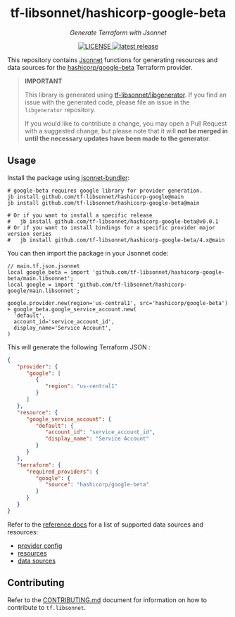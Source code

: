<h1 align="center">tf-libsonnet/hashicorp-google-beta</h1>

<p align="center">
  <em>Generate Terraform with Jsonnet</em>
</p>

<p align="center">
  <a href="https://github.com/tf-libsonnet/hashicorp-google-beta/blob/main/LICENSE">
    <img alt="LICENSE" src="https://img.shields.io/github/license/tf-libsonnet/hashicorp-google-beta?style=for-the-badge">
  </a>
  <a href="https://github.com/tf-libsonnet/hashicorp-google-beta/releases/latest">
    <img alt="latest release" src="https://img.shields.io/github/v/release/tf-libsonnet/hashicorp-google-beta?style=for-the-badge">
  </a>
</p>

This repository contains [Jsonnet](https://jsonnet.org/) functions for generating resources and data sources for the
[hashicorp/google-beta](https://registry.terraform.io/providers/hashicorp/google-beta) Terraform provider.

> **IMPORTANT**
>
> This library is generated using [tf-libsonnet/libgenerator](https://github.com/tf-libsonnet/libgenerator). If you find
> an issue with the generated code, please file an issue in the `libgenerator` repository.
>
> If you would like to contribute a change, you may open a Pull Request with a suggested change, but please note that it
> will **not be merged in until the necessary updates have been made to the generator**.

## Usage

Install the package using [jsonnet-bundler](https://github.com/jsonnet-bundler/jsonnet-bundler):

```
# google-beta requires google library for provider generation.
jb install github.com/tf-libsonnet/hashicorp-google@main
jb install github.com/tf-libsonnet/hashicorp-google-beta@main

# Or if you want to install a specific release
#   jb install github.com/tf-libsonnet/hashicorp-google-beta@v0.0.1
# Or if you want to install bindings for a specific provider major version series
#   jb install github.com/tf-libsonnet/hashicorp-google-beta/4.x@main
```

You can then import the package in your Jsonnet code:

```jsonnet
// main.tf.json.jsonnet
local google_beta = import 'github.com/tf-libsonnet/hashicorp-google-beta/main.libsonnet';
local google = import 'github.com/tf-libsonnet/hashicorp-google/main.libsonnet';

google.provider.new(region='us-central1', src='hashicorp/google-beta')
+ google_beta.google_service_account.new(
  'default',
  account_id='service_account_id',
  display_name='Service Account',
)
```

This will generate the following Terraform JSON :

```json
{
   "provider": {
      "google": [
         {
            "region": "us-central1"
         }
      ]
   },
   "resource": {
      "google_service_account": {
         "default": {
            "account_id": "service_account_id",
            "display_name": "Service Account"
         }
      }
   },
   "terraform": {
      "required_providers": {
         "google": {
            "source": "hashicorp/google-beta"
         }
      }
   }
}
```

Refer to the [reference docs](/docs/4.x/README.md) for a list of supported data sources and resources:

- [provider config](/docs/4.x/provider.md)
- [resources](/docs/4.x/README.md)
- [data sources](/docs/4.x/data/index.md)

## Contributing

Refer to the [CONTRIBUTING.md](/CONTRIBUTING.md) document for information on how to contribute to `tf.libsonnet`.
